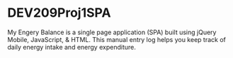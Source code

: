 # DEV209Proj1SPA
My Engery Balance is a single page application (SPA) built using jQuery Mobile, JavaScript, &amp; HTML. This manual entry log helps you keep track of daily energy intake and energy expenditure.
